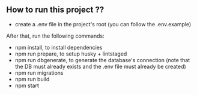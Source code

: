 ## How to run this project ??

-   create a .env file in the project's root (you can follow the .env.example)

After that, run the following commands:

-   npm install, to install dependencies
-   npm run prepare, to setup husky + lintstaged
-   npm run dbgenerate, to generate the database's connection (note that the DB must already exists and the .env file must already be created)
-   npm run migrations
-   npm run build
-   npm start
